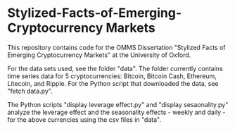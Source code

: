 # Stylized-Facts-of-Emerging-Cryptocurrency Markets
This repository contains code for the OMMS Dissertation "Stylized Facts of Emerging Cryptocurrency Markets" at the University of Oxford.

For the data sets used, see the folder "data". The folder currently contains time series data for 5 cryptocurrencies: Bitcoin, Bitcoin Cash, Ethereum, Litecoin, and Ripple. For the Python script that downloaded the data, see "fetch data.py". 

The Python scripts "display leverage effect.py" and "display sesaonality.py" analyze the leverage effect and the seasonality effects - weekly and daily - for the above currencies using the csv files in "data".
